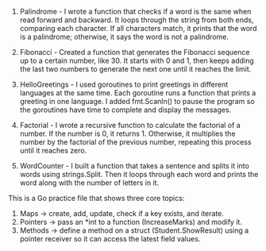1. Palindrome - I wrote a function that checks if a word is the same when read forward and backward. It loops through the string from both ends, comparing each character. If all characters match, it prints that the word is a palindrome; otherwise, it says the word is not a palindrome.

2. Fibonacci - Created a function that generates the Fibonacci sequence up to a certain number, like 30. It starts with 0 and 1, then keeps adding the last two numbers to generate the next one until it reaches the limit.

3. HelloGreetings - I used goroutines to print greetings in different languages at the same time. Each goroutine runs a function that prints a greeting in one language. I added fmt.Scanln() to pause the program so the goroutines have time to complete and display the messages.

4. Factorial - I wrote a recursive function to calculate the factorial of a number. If the number is 0, it returns 1. Otherwise, it multiplies the number by the factorial of the previous number, repeating this process until it reaches zero.

5. WordCounter - I built a function that takes a sentence and splits it into words using strings.Split. Then it loops through each word and prints the word along with the number of letters in it.


This is a Go practice file that shows three core topics:
1. Maps      -> create, add, update, check if a key exists, and iterate.
2. Pointers  -> pass an *int to a function (IncreaseMarks) and modify it.
3. Methods   -> define a method on a struct (Student.ShowResult) using a
                pointer receiver so it can access the latest field values.